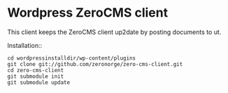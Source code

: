 # Wordpress ZeroCMS client

This client keeps the ZeroCMS client up2date by posting documents to ut.

Installation::

    cd wordpressinstalldir/wp-content/plugins
    git clone git://github.com/zeronorge/zero-cms-client.git
    cd zero-cms-client
    git submodule init
    git submodule update
